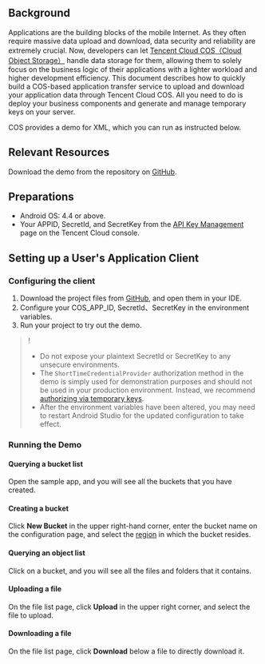 ## Background
Applications are the building blocks of the mobile Internet. As they often require massive data upload and download, data security and reliability are extremely crucial. Now, developers can let [Tencent Cloud COS（Cloud Object Storage）](https://intl.cloud.tencent.com/product/cos) handle data storage for them, allowing them to solely focus on the business logic of their applications with a lighter workload and higher development efficiency. This document describes how to quickly build a COS-based application transfer service to upload and download your application data through Tencent Cloud COS. All you need to do is deploy your business components and generate and manage temporary keys on your server.

COS provides a demo for XML, which you can run as instructed below.

## Relevant Resources

Download the demo from the repository on [GitHub](https://github.com/tencentyun/qcloud-sdk-android-samples/tree/master/COSTransferPractice).

## Preparations
- Android OS: 4.4 or above.
- Your APPID, SecretId, and SecretKey from the [API Key Management](https://console.cloud.tencent.com/capi) page on the Tencent Cloud console.

## Setting up a User's Application Client

### Configuring the client

1. Download the project files from [GitHub](https://github.com/tencentyun/qcloud-sdk-android-samples/tree/master/COSTransferPractice), and open them in your IDE.
2. Configure your COS_APP_ID, SecretId、SecretKey in the environment variables.
3. Run your project to try out the demo.

>!
>- Do not expose your plaintext SecretId or SecretKey to any unsecure environments.
>- The `ShortTimeCredentialProvider` authorization method in the demo is simply used for demonstration purposes and should not be used in your production environment. Instead, we recommend [authorizing via temporary keys](https://intl.cloud.tencent.com/document/product/436/12159).
>- After the environment variables have been altered, you may need to restart Android Studio  for the updated configuration to take effect.

### Running the Demo

#### Querying a bucket list
Open the sample app, and you will see all the buckets that you have created.

#### Creating a bucket
Click **New Bucket** in the upper right-hand corner, enter the bucket name on the configuration page, and select the [region](https://intl.cloud.tencent.com/document/product/436/6224) in which the bucket resides.

#### Querying an object list

Click on a bucket, and you will see all the files and folders that it contains.

#### Uploading a file
On the file list page, click **Upload** in the upper right corner, and select the file to upload.

#### Downloading a file
On the file list page, click **Download** below a file to directly download it.
